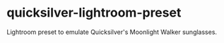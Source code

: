 # quicksilver-lightroom-preset
Lightroom preset to emulate Quicksilver's Moonlight Walker sunglasses.
